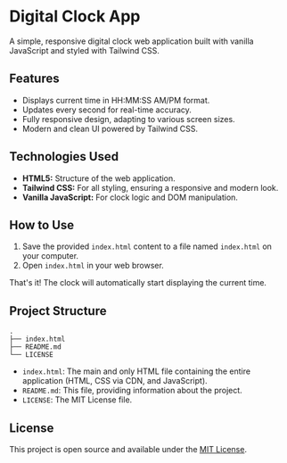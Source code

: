 # Digital Clock App
A simple, responsive digital clock web application built with vanilla JavaScript and styled with Tailwind CSS.

## Features

*   Displays current time in HH:MM:SS AM/PM format.
*   Updates every second for real-time accuracy.
*   Fully responsive design, adapting to various screen sizes.
*   Modern and clean UI powered by Tailwind CSS.

## Technologies Used

*   **HTML5:** Structure of the web application.
*   **Tailwind CSS:** For all styling, ensuring a responsive and modern look.
*   **Vanilla JavaScript:** For clock logic and DOM manipulation.

## How to Use

1.  Save the provided `index.html` content to a file named `index.html` on your computer.
2.  Open `index.html` in your web browser.

That's it! The clock will automatically start displaying the current time.

## Project Structure

```
.
├── index.html
├── README.md
└── LICENSE
```

*   `index.html`: The main and only HTML file containing the entire application (HTML, CSS via CDN, and JavaScript).
*   `README.md`: This file, providing information about the project.
*   `LICENSE`: The MIT License file.

## License

This project is open source and available under the [MIT License](LICENSE).